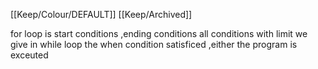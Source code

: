 [[Keep/Colour/DEFAULT]] [[Keep/Archived]] 

for loop is start conditions ,ending conditions all conditions with limit we give
in while loop the when condition satisficed  ,either the program is exceuted 
